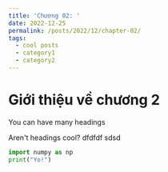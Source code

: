 ```yaml
---
title: 'Chương 02: '
date: 2022-12-25
permalink: /posts/2022/12/chapter-02/
tags:
  - cool posts
  - category1
  - category2
---
```


Giới thiệu về chương 2
======


You can have many headings


Aren't headings cool? dfdfdf sdsd

```py
import numpy as np
print("Yo!")
```

